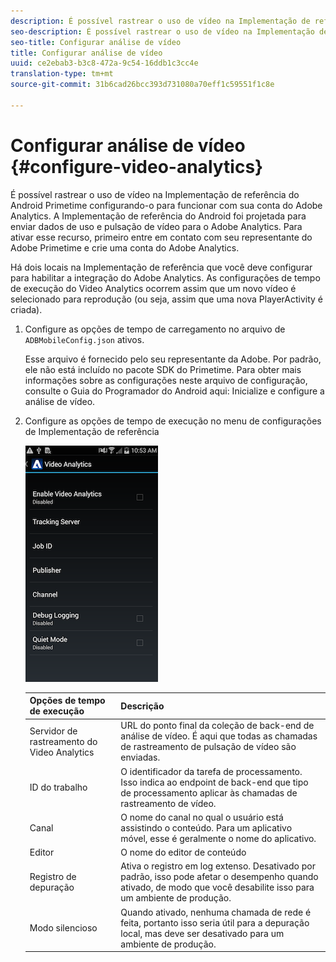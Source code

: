 ```yaml
---
description: É possível rastrear o uso de vídeo na Implementação de referência do Android Primetime configurando-o para funcionar com sua conta do Adobe Analytics.
seo-description: É possível rastrear o uso de vídeo na Implementação de referência do Android Primetime configurando-o para funcionar com sua conta do Adobe Analytics.
seo-title: Configurar análise de vídeo
title: Configurar análise de vídeo
uuid: ce2ebab3-b3c8-472a-9c54-16ddb1c3cc4e
translation-type: tm+mt
source-git-commit: 31b6cad26bcc393d731080a70eff1c59551f1c8e

---
```



# Configurar análise de vídeo {#configure-video-analytics}

É possível rastrear o uso de vídeo na Implementação de referência do Android Primetime configurando-o para funcionar com sua conta do Adobe Analytics. A Implementação de referência do Android foi projetada para enviar dados de uso e pulsação de vídeo para o Adobe Analytics. Para ativar esse recurso, primeiro entre em contato com seu representante do Adobe Primetime e crie uma conta do Adobe Analytics.

Há dois locais na Implementação de referência que você deve configurar para habilitar a integração do Adobe Analytics. As configurações de tempo de execução do Video Analytics ocorrem assim que um novo vídeo é selecionado para reprodução (ou seja, assim que uma nova PlayerActivity é criada).

1. Configure as opções de tempo de carregamento no arquivo de `ADBMobileConfig.json` ativos.

   Esse arquivo é fornecido pelo seu representante da Adobe. Por padrão, ele não está incluído no pacote SDK do Primetime. Para obter mais informações sobre as configurações neste arquivo de configuração, consulte o Guia do Programador do Android aqui: Inicialize e configure a análise de vídeo.
1. Configure as opções de tempo de execução no menu de configurações de Implementação de referência

   ![](assets/img_psdk_ref_impl_va-settings-menu.png)

   | Opções de tempo de execução | Descrição |
   |---|---|
   | Servidor de rastreamento do Video Analytics | URL do ponto final da coleção de back-end de análise de vídeo. É aqui que todas as chamadas de rastreamento de pulsação de vídeo são enviadas. |
   | ID do trabalho | O identificador da tarefa de processamento. Isso indica ao endpoint de back-end que tipo de processamento aplicar às chamadas de rastreamento de vídeo. |
   | Canal | O nome do canal no qual o usuário está assistindo o conteúdo. Para um aplicativo móvel, esse é geralmente o nome do aplicativo. |
   | Editor | O nome do editor de conteúdo |
   | Registro de depuração | Ativa o registro em log extenso. Desativado por padrão, isso pode afetar o desempenho quando ativado, de modo que você desabilite isso para um ambiente de produção. |
   | Modo silencioso | Quando ativado, nenhuma chamada de rede é feita, portanto isso seria útil para a depuração local, mas deve ser desativado para um ambiente de produção. |